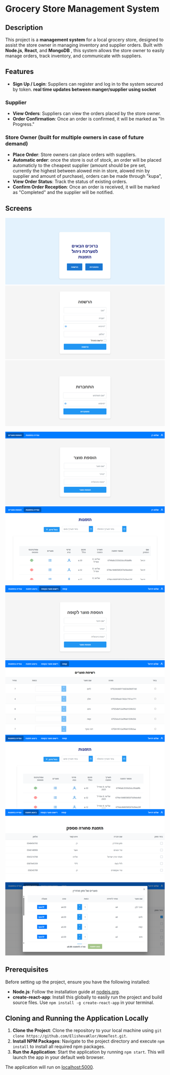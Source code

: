 # Grocery Store Management System

## Description

This project is a **management system** for a local grocery store, designed to assist the store owner in managing inventory and supplier orders.
Built with **Node.js**, **React**, and **MongoDB** , this system allows the store owner to easily manage orders, track inventory, and communicate with suppliers.

## Features
- **Sign Up / Login**: Suppliers can register and log in to the system secured by token.
  **real time updates between manger/supplier using socket**
### Supplier
- **View Orders**: Suppliers can view the orders placed by the store owner.
- **Order Confirmation**: Once an order is confirmed, it will be marked as "In Progress."

### Store Owner (built for multiple owners in case of future demand)
- **Place Order**: Store owners can place orders with suppliers.
- **Automatic order**: once the store is out of stock, an order will be placed automaticly to the cheapest supplier (amount should be pre set, currently the highest between alowed min in store, alowed min by supplier and amount of purchase), orders can be made through "kupa", 
- **View Order Status**: Track the status of existing orders.
- **Confirm Order Reception**: Once an order is received, it will be marked as "Completed" and the supplier will be notified.

## Screens

![Home Page](screens/homePage.png)
![Sign Up Page](screens/signUp.png)
![Login Page](screens/login.png)

![Add Product Page](screens/SupplierScreens/addProductPage.png)
![My Orders - Supplier](screens/SupplierScreens/myordersPage.png)

![Add Product to Checkout](screens/StoreManagerScreens/addProductToCheckout.png)
![Checkout Screen](screens/StoreManagerScreens/checkoutScreen.png)
![My Orders - Supplier](screens/StoreManagerScreens/myOrders.png)
![New Order - Step 1](screens/StoreManagerScreens/newOrder-1.png)
![New Order - Step 2](screens/StoreManagerScreens/newOrder-2.png)

## Prerequisites

Before setting up the project, ensure you have the following installed:
- **Node.js**: Follow the installation guide at [nodejs.org](https://nodejs.org/en/).
- **create-react-app**: Install this globally to easily run the project and build source files. Use `npm install -g create-react-app` in your terminal.

## Cloning and Running the Application Locally

1. **Clone the Project**: Clone the repository to your local machine using `git clone https://github.com/ElishevaKlor/HomeTest.git`.
2. **Install NPM Packages**: Navigate to the project directory and execute `npm install` to install all required npm packages.
3. **Run the Application**: Start the application by running `npm start`. This will launch the app in your default web browser.

The application will run on [localhost:5000](http://localhost:3000).
